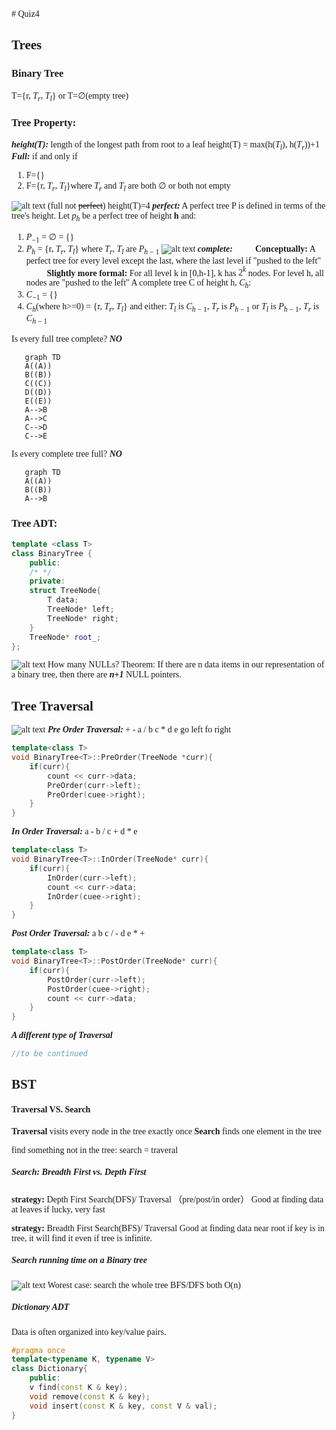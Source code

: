 <font face="Times New Roman">
# Quiz4

## Trees
### Binary Tree
T={r, $T_r$, $T_l$}
or
T=$\emptyset$(empty tree)
### Tree Property:
***height(T):*** length of the longest path from root to a leaf
height(T) = max(h($T_l$), h($T_r$))+1
***Full:*** if and only if
1. F={}
2. F={r, $T_r$, $T_l$}where  $T_r$ and  $T_l$ are both $\emptyset$ or both not empty

![alt text](image-1.png)
(full not ~~perfect~~)
height(T)=4
***perfect:*** A perfect tree P is defined in terms of the tree's height.
Let $p_h$ be a perfect tree of height **h** and:
1. $P_{-1}$ = $\emptyset$ = {}
2. $P_h$ = {r, $T_r$, $T_l$} where $T_r$, $T_l$ are $P_{h-1}$
![alt text](image-2.png)
***complete:*** 
$\qquad$ **Conceptually:** A perfect tree for every level except the last, where the last level if "pushed to the left"
$\qquad$ **Slightly more formal:** For all level k in [0,h-1], k has $2^k$ nodes. For level h, all nodes are "pushed to the left"
A complete tree C of height h, $C_h$:
1. $C_{-1}$ = {}
2. $C_h$(where h>=0) = {r, $T_r$, $T_l$} and either:
   $T_l$ is $C_{h-1}$, $T_r$ is $P_{h-1}$
   or 
   $T_l$ is $P_{h-1}$, $T_r$ is $C_{h-1}$

Is every full tree complete?
***NO***
 ```mermaid
    graph TD
    A((A))
    B((B))
    C((C))
    D((D))
    E((E))
    A-->B  
    A-->C  
    C-->D
    C-->E
 ```
Is every complete tree full?
***NO***
 ```mermaid
    graph TD
    A((A))
    B((B))
    A-->B  
 ```
### Tree ADT:
```c++
template <class T>
class BinaryTree {
    public:
    /* */
    private:
    struct TreeNode{
        T data;
        TreeNode* left;
        TreeNode* right;
    }
    TreeNode* root_;
};
```
![alt text](image-3.png)
How many NULLs?
Theorem: If there are n data items in our representation of a binary tree, then there are ***n+1*** NULL pointers.

## Tree Traversal
![alt text](image-5.png)
***Pre Order Traversal:*** + - a / b c * d e
go left
fo right
```c++
template<class T>
void BinaryTree<T>::PreOrder(TreeNode *curr){
    if(curr){
        count << curr->data;
        PreOrder(curr->left);
        PreOrder(cuee->right);
    }
}
```
***In Order Traversal:*** a - b / c + d * e
```c++
template<class T>
void BinaryTree<T>::InOrder(TreeNode* curr){
    if(curr){
        InOrder(curr->left);
        count << curr->data;
        InOrder(cuee->right);
    }
}
```
***Post Order Traversal:*** a b c / - d e * +
```c++
template<class T>
void BinaryTree<T>::PostOrder(TreeNode* curr){
    if(curr){
        PostOrder(curr->left);
        PostOrder(cuee->right);
        count << curr->data;
    }
}
```
***A different type of Traversal***
```c++
//to be continued
```
## BST
#### Traversal VS. Search
**Traversal** visits every node in the tree exactly once
**Search** finds one element in the tree

find something not in the tree: search = traveral

##### Search: Breadth First vs. Depth First
**strategy:** Depth First Search(DFS)/ Traversal
（pre/post/in order）
Good at finding data at leaves if lucky, very fast

**strategy:** Breadth First Search(BFS)/ Traversal
Good at finding data near root
if key is in tree, it will find it even if tree is infinite. 
##### Search running time on a Binary tree
![alt text](image-6.png)
Worest case: search the whole tree BFS/DFS both O(n)

##### Dictionary ADT
Data is often organized into key/value pairs.
```c++
#pragma once
template<typename K, typename V>
class Dictionary{
    public:
    v find(const K & key);
    void remove(const K & key);
    void insert(const K & key, const V & val);
}
```



